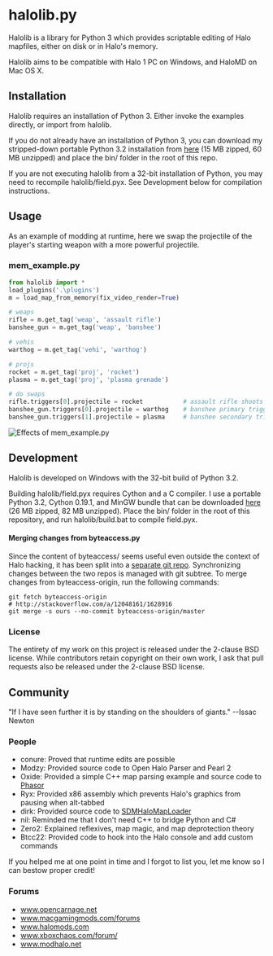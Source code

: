 # halolib.py

Halolib is a library for Python 3 which provides scriptable editing of Halo mapfiles, either on disk or in Halo's memory.

Halolib aims to be compatible with Halo 1 PC on Windows, and HaloMD on Mac OS X.

## Installation

Halolib requires an installation of Python 3. Either invoke the examples directly, or import from halolib.

If you do not already have an installation of Python 3, you can download my stripped-down portable Python 3.2 installation from [here](http://www.mediafire.com/download/55o5dzct6hyw8bd/halolib-portable-python-2013-09-06.7z) (15 MB zipped, 60 MB unzipped) and place the bin/ folder in the root of this repo.

If you are not executing halolib from a 32-bit installation of Python, you may need to recompile halolib/field.pyx. See Development below for compilation instructions.

## Usage

As an example of modding at runtime, here we swap the projectile of the player's starting weapon with a more powerful projectile.

### mem_example.py
```python
from halolib import *
load_plugins('.\plugins')
m = load_map_from_memory(fix_video_render=True)

# weaps
rifle = m.get_tag('weap', 'assault rifle')
banshee_gun = m.get_tag('weap', 'banshee')

# vehis
warthog = m.get_tag('vehi', 'warthog')

# projs
rocket = m.get_tag('proj', 'rocket')
plasma = m.get_tag('proj', 'plasma grenade')

# do swaps
rifle.triggers[0].projectile = rocket           # assault rifle shoots rockets
banshee_gun.triggers[0].projectile = warthog    # banshee primary trigger spawns warthogs
banshee_gun.triggers[1].projectile = plasma     # banshee secondary trigger shoots plasma grenades
```

![Effects of mem_example.py](http://i.imgur.com/tdnHwf0.png)

## Development

Halolib is developed on Windows with the 32-bit build of Python 3.2.

Building halolib/field.pyx requires Cython and a C compiler. I use a portable Python 3.2, Cython 0.19.1, and MinGW bundle that can be downloaded [here](http://www.mediafire.com/download/u1p4449zk4d2gy1/halolib-portable-devenv-2013-09-06.7z) (26 MB zipped, 82 MB unzipped). Place the bin/ folder in the root of this repository, and run halolib/build.bat to compile field.pyx.

#### Merging changes from byteaccess.py

Since the content of byteaccess/ seems useful even outside the context of Halo hacking, it has been split into a [separate git repo](https://github.com/ChadSki/byteaccess.py). Synchronizing changes between the two repos is managed with git subtree. To merge changes from byteaccess-origin, run the following commands:
```
git fetch byteaccess-origin
# http://stackoverflow.com/a/12048161/1628916
git merge -s ours --no-commit byteaccess-origin/master
```

### License

The entirety of my work on this project is released under the 2-clause BSD license. While contributors retain copyright on their own work, I ask that pull requests also be released under the 2-clause BSD license.

## Community

"If I have seen further it is by standing on the shoulders of giants." --Issac Newton

### People

- conure: Proved that runtime edits are possible
- Modzy: Provided source code to Open Halo Parser and Pearl 2
- Oxide: Provided a simple C++ map parsing example and source code to [Phasor](https://github.com/urbanyoung/Phasor)
- Ryx: Provided x86 assembly which prevents Halo's graphics from pausing when alt-tabbed
- dirk: Provided source code to [SDMHaloMapLoader](https://github.com/samdmarshall/SDMHaloMapLoader)
- nil: Reminded me that I don't need C++ to bridge Python and C#
- Zero2: Explained reflexives, map magic, and map deprotection theory
- Btcc22: Provided code to hook into the Halo console and add custom commands

If you helped me at one point in time and I forgot to list you, let me know so I can bestow proper credit!

### Forums

- www.opencarnage.net
- www.macgamingmods.com/forums
- www.halomods.com
- www.xboxchaos.com/forum/
- www.modhalo.net
